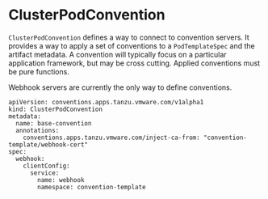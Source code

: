 # ClusterPodConvention

`ClusterPodConvention` defines a way to connect to convention servers. It provides a way to apply a set of conventions to a `PodTemplateSpec` and the artifact metadata. A convention will typically focus on a particular application framework, but may be cross cutting. Applied conventions must be pure functions.

Webhook servers are currently the only way to define conventions.

```
apiVersion: conventions.apps.tanzu.vmware.com/v1alpha1
kind: ClusterPodConvention
metadata:
  name: base-convention
  annotations:
    conventions.apps.tanzu.vmware.com/inject-ca-from: "convention-template/webhook-cert"
spec:
  webhook:
    clientConfig:
      service:
        name: webhook
        namespace: convention-template
```
